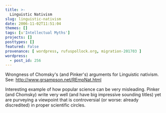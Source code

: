 ```yaml
---
title: >-
  Linguistic Nativism
slug: linguistic-nativism
date: 2006-11-02T11:51:04
themes: []
tags: [u'Intellectual Myths']
projects: []
posttypes: []
featured: False
provenance: [ wordpress, rufuspollock.org, migration-201703 ]
wordpress:
  - post_id: 256
---
```


Wrongness of Chomsky's (and Pinker's) arguments for Linguistic nativism. See: <http://www.grsampson.net/REmpNat.html>

Interesting example of how popular science can be very misleading. Pinker (and Chomsky) write very well (and have big impressive sounding titles) yet are purveying a viewpoint that is controversial (or worse: already discredited) in proper scientific circles.

